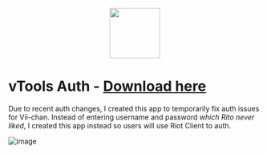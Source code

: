 <p align="center">
  <img src="https://user-images.githubusercontent.com/87055977/151750229-fd10f9b6-06f7-44bb-85de-199afe72c727.png" width="100px" height="100px"/>
</p>

# vTools Auth - [Download here](https://github.com/weedeej/vTools-Auth/releases/latest/download/vTools%20Auth.exe)
Due to recent auth changes, I created this app to temporarily fix auth issues for Vii-chan.
Instead of entering username and password *which Rito never liked*,
I created this app instead so users will use Riot Client to auth.

![image](https://user-images.githubusercontent.com/87055977/151750882-899f077f-3ffe-4612-8db0-8746ca924851.png)
